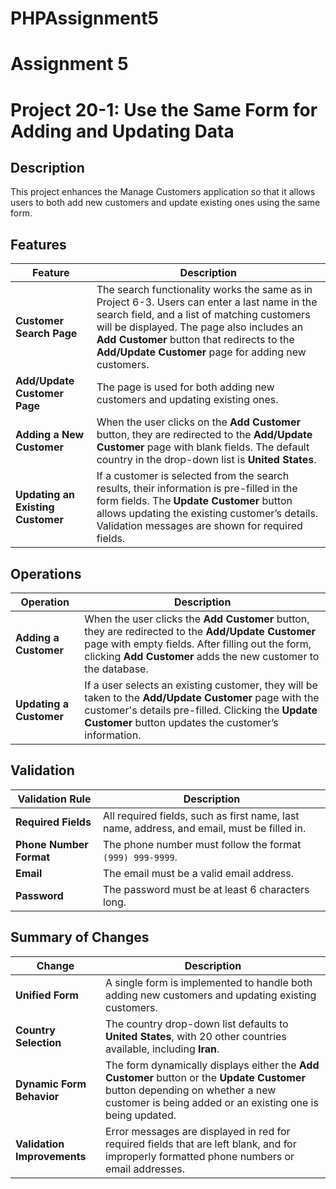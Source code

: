 # PHPAssignment5
# Assignment 5


# Project 20-1: Use the Same Form for Adding and Updating Data

## Description

This project enhances the Manage Customers application so that it allows users to both add new customers and update existing ones using the same form.

## Features

| **Feature** | **Description** |
|-------------|-----------------|
| **Customer Search Page** | The search functionality works the same as in Project 6-3. Users can enter a last name in the search field, and a list of matching customers will be displayed. The page also includes an **Add Customer** button that redirects to the **Add/Update Customer** page for adding new customers. |
| **Add/Update Customer Page** | The page is used for both adding new customers and updating existing ones. |
| **Adding a New Customer** | When the user clicks on the **Add Customer** button, they are redirected to the **Add/Update Customer** page with blank fields. The default country in the drop-down list is **United States**. |
| **Updating an Existing Customer** | If a customer is selected from the search results, their information is pre-filled in the form fields. The **Update Customer** button allows updating the existing customer’s details. Validation messages are shown for required fields. |

## Operations

| **Operation** | **Description** |
|---------------|-----------------|
| **Adding a Customer** | When the user clicks the **Add Customer** button, they are redirected to the **Add/Update Customer** page with empty fields. After filling out the form, clicking **Add Customer** adds the new customer to the database. |
| **Updating a Customer** | If a user selects an existing customer, they will be taken to the **Add/Update Customer** page with the customer's details pre-filled. Clicking the **Update Customer** button updates the customer’s information. |

## Validation

| **Validation Rule** | **Description** |
|---------------------|-----------------|
| **Required Fields** | All required fields, such as first name, last name, address, and email, must be filled in. |
| **Phone Number Format** | The phone number must follow the format `(999) 999-9999`. |
| **Email** | The email must be a valid email address. |
| **Password** | The password must be at least 6 characters long. |

## Summary of Changes

| **Change** | **Description** |
|------------|-----------------|
| **Unified Form** | A single form is implemented to handle both adding new customers and updating existing customers. |
| **Country Selection** | The country drop-down list defaults to **United States**, with 20 other countries available, including **Iran**. |
| **Dynamic Form Behavior** | The form dynamically displays either the **Add Customer** button or the **Update Customer** button depending on whether a new customer is being added or an existing one is being updated. |
| **Validation Improvements** | Error messages are displayed in red for required fields that are left blank, and for improperly formatted phone numbers or email addresses. |
